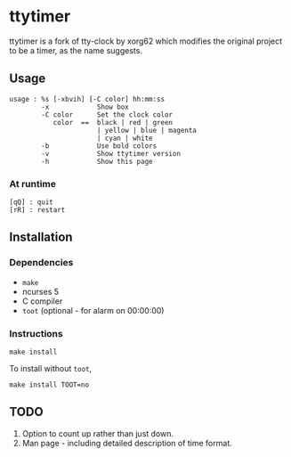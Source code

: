 # ttytimer

ttytimer is a fork of tty-clock by xorg62 which modifies the
original project to be a timer, as the name suggests.

## Usage

```
usage : %s [-xbvih] [-C color] hh:mm:ss
        -x            Show box
        -C color      Set the clock color
           color  ==  black | red | green
                      | yellow | blue | magenta
                      | cyan | white
        -b            Use bold colors
        -v            Show ttytimer version
        -h            Show this page
```

### At runtime
```
[qQ] : quit
[rR] : restart
```

## Installation

### Dependencies

* `make`
* ncurses 5
* C compiler
* `toot` (optional - for alarm on 00:00:00)

### Instructions

```
make install
```

To install without `toot`,

```
make install TOOT=no
```

## TODO
1. Option to count up rather than just down.
1. Man page - including detailed description of time format.

